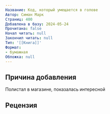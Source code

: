 ```yaml
---
Название: Код, который умещается в голове
Автор: Симан Марк
Страниц: 400
Добавлена в базу: 2024-05-24
Прочитана: false
Начал читать: null
Закончил читать: null
Тип: '[[Книга]]'
Формат:
- бумажная
Обложка: null
---
```

## Причина добавления

Полистал в магазине, показалась интересной

## Рецензия